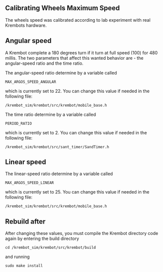 ## Calibrating Wheels Maximum Speed
The wheels speed was calibrated according to lab experiment with real Krembots hardware.

## Angular speed
A Krembot complete a 180 degrees turn if it turn at full speed (100) for 480 millis.
The two parameters that affect this wanted behavior are - the angular-speed ratio and the time ratio. 

The angular-speed ratio determine by a variable called 
```
MAX_ARGOS_SPEED_ANGULAR
```
which is currently set to 22.
You can change this value if needed in the following file:

```
/krembot_sim/krembot/src/krembot/mobile_base.h
```

The time ratio determine by a variable called 
 ```
 PERIOD_RATIO
 ```
 which is currently set to 2.
 You can change this value if needed in the following file:
 
 ```
 /krembot_sim/krembot/src/sant_timer/SandTimer.h
 ```


## Linear speed
The linear-speed ratio determine by a variable called 
```
MAX_ARGOS_SPEED_LINEAR
```
which is currently set to 25.
You can change this value if needed in the following file:

```
/krembot_sim/krembot/src/krembot/mobile_base.h
```


## Rebuild after 
After changing these values, you must compile the Krembot directory code again by entering the build directory
```
cd /krembot_sim/krembot/src/krembot/build
```

and running 
```
sudo make install 
```


